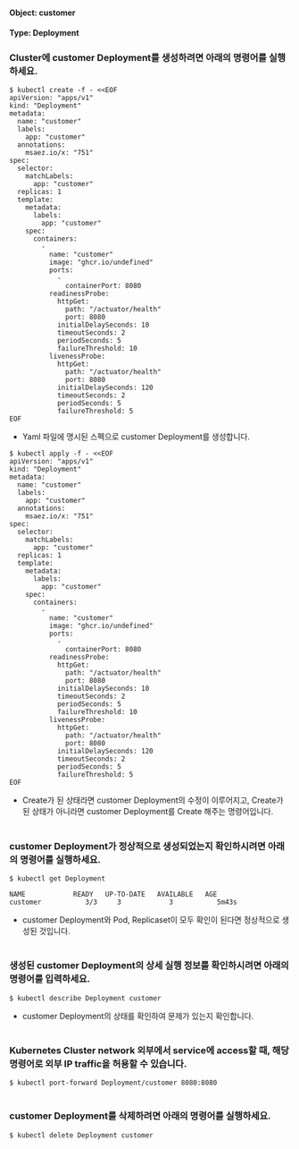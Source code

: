 
#### Object: customer
#### Type: Deployment

### Cluster에 customer Deployment를 생성하려면 아래의 명령어를 실행하세요.

```
$ kubectl create -f - <<EOF 
apiVersion: "apps/v1"
kind: "Deployment"
metadata: 
  name: "customer"
  labels: 
    app: "customer"
  annotations: 
    msaez.io/x: "751"
spec: 
  selector: 
    matchLabels: 
      app: "customer"
  replicas: 1
  template: 
    metadata: 
      labels: 
        app: "customer"
    spec: 
      containers: 
        - 
          name: "customer"
          image: "ghcr.io/undefined"
          ports: 
            - 
              containerPort: 8080
          readinessProbe: 
            httpGet: 
              path: "/actuator/health"
              port: 8080
            initialDelaySeconds: 10
            timeoutSeconds: 2
            periodSeconds: 5
            failureThreshold: 10
          livenessProbe: 
            httpGet: 
              path: "/actuator/health"
              port: 8080
            initialDelaySeconds: 120
            timeoutSeconds: 2
            periodSeconds: 5
            failureThreshold: 5
EOF
```
- Yaml 파일에 명시된 스펙으로 customer Deployment를 생성합니다.

```
$ kubectl apply -f - <<EOF 
apiVersion: "apps/v1"
kind: "Deployment"
metadata: 
  name: "customer"
  labels: 
    app: "customer"
  annotations: 
    msaez.io/x: "751"
spec: 
  selector: 
    matchLabels: 
      app: "customer"
  replicas: 1
  template: 
    metadata: 
      labels: 
        app: "customer"
    spec: 
      containers: 
        - 
          name: "customer"
          image: "ghcr.io/undefined"
          ports: 
            - 
              containerPort: 8080
          readinessProbe: 
            httpGet: 
              path: "/actuator/health"
              port: 8080
            initialDelaySeconds: 10
            timeoutSeconds: 2
            periodSeconds: 5
            failureThreshold: 10
          livenessProbe: 
            httpGet: 
              path: "/actuator/health"
              port: 8080
            initialDelaySeconds: 120
            timeoutSeconds: 2
            periodSeconds: 5
            failureThreshold: 5
EOF
```
- Create가 된 상태라면 customer Deployment의 수정이 이루어지고, Create가 된 상태가 아니라면 customer Deployment를 Create 해주는 명령어입니다.  
#

### customer Deployment가 정상적으로 생성되었는지 확인하시려면 아래의 명령어를 실행하세요.

```
$ kubectl get Deployment

NAME            READY   UP-TO-DATE   AVAILABLE   AGE
customer           3/3     3            3           5m43s

```
- customer Deployment와 Pod, Replicaset이 모두 확인이 된다면 정상적으로 생성된 것입니다.
#

### 생성된 customer Deployment의 상세 실행 정보를 확인하시려면 아래의 명령어를 입력하세요.

```
$ kubectl describe Deployment customer
```
- customer Deployment의 상태를 확인하여 문제가 있는지 확인합니다. 
#

### Kubernetes Cluster network 외부에서 service에 access할 때, 해당 명령어로 외부 IP traffic을 허용할 수 있습니다.

```
$ kubectl port-forward Deployment/customer 8080:8080
```
#

### customer Deployment를 삭제하려면 아래의 명령어를 실행하세요.

```
$ kubectl delete Deployment customer
```
#

